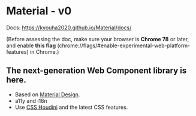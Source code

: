 # Material - v0

Docs: https://kyouha2020.github.io/Material/docs/

(Before assessing the doc, make sure your browser is **Chrome 78** or later, and enable
**this flag** (chrome://flags/#enable-experimental-web-platform-features) in Chrome.)

## The next-generation Web Component library is here.

* Based on [Material Design](https://material.io/).
* a11y and i18n
* Use [CSS Houdini](https://ishoudinireadyyet.com/) and the latest CSS features.
